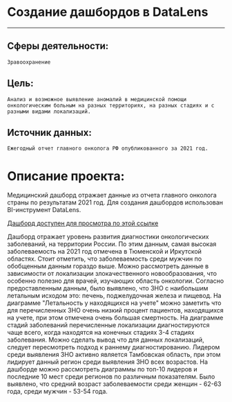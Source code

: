 # Создание дашбордов в DataLens
________________
## Сферы деятельности: 
`Зравоохранение`

## Цель:
`Анализ и возможное выявление аномалий в медицинской помощи онкологическим больным на разных территориях, на разных стадиях и с разными видами локализаций.`

## Источник данных:
`Ежегодный отчет главного онколога РФ опубликованного за 2021 год.`

# Описание проекта: 
Медицинский дашборд отражает данные из отчета главного онколога страны по результатам 2021 год. Для создания дашбордов использован BI-инструмент DataLens.

[Дашборд доступен для просмотра по этой ссылке](https://datalens.yandex/nbuuxq173ks0c)

Дашборд отражает уровень развития диагностики онкологических заболеваний, на территории России. По этим данным, самая высокая заболеваемость на 2021 год отмечена в Тюменской и Иркутской областях. Стоит отметить, что заболеваемость среди мужчин по обобщенным данным гораздо выше.
Можно рассмотреть данные в зависимости от локализации злокачественного новообразования, что особенно полезно для врачей, изучающих область онкологии. Согласно предоставленным данным, было выявлено, что ЗНО с наибольшим летальным исходом это: печень, поджелудочная железа и пищевод. На диаграмме "Летальность у находящихся на учете" можно заметить что для перечисленных ЗНО очень низкий процент пациентов, находящихся на учете, при этом отмечена очень большая смертность. На диаграмме стадий заболеваний перечисленные локализации диагностируются чаще всего, когда находятся на конечных стадиях  3-4 стадиях заболевания. Можно сделать вывод что для данных локализаций, следует пересмотреть подход к раннему диагностированию. 
Лидером среди выявления ЗНО активно является Тамбовская область, при этом лидирует данный регион среди выявления ЗНО всех возрастов. На дашборде можно рассмотреть диаграммы по топ-10 лидеров и последние 10 мест среди регионов по различным показателям.
Было выявлено, что средний возраст заболеваемости среди женщин - 62-63 года, среди мужчин - 53-54 года.
